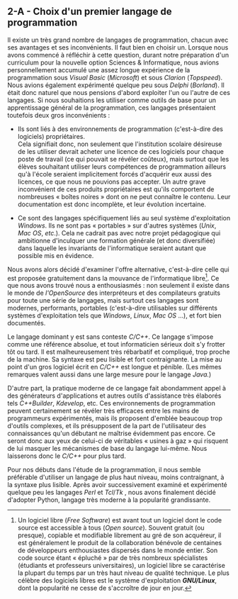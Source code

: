 ## 2-A - Choix d'un premier langage de programmation

Il existe un très grand nombre de langages de programmation, chacun avec
ses avantages et ses inconvénients. Il faut bien en choisir un. Lorsque
nous avons commencé à réfléchir à cette question, durant notre
préparation d'un curriculum pour la nouvelle option Sciences &
Informatique, nous avions personnellement accumulé une assez longue
expérience de la programmation sous *Visual Basic* (*Microsoft*) et sous
*Clarion* (*Topspeed*). Nous avions également expérimenté quelque peu
sous *Delphi* (*Borland*). Il était donc naturel que nous pensions
d'abord exploiter l'un ou l'autre de ces langages. Si nous souhaitions
les utiliser comme outils de base pour un apprentissage général de la
programmation, ces langages présentaient toutefois deux gros
inconvénients :

-   Ils sont liés à des environnements de programmation (c'est-à-dire
    des logiciels) propriétaires.\
     Cela signifiait donc, non seulement que l'institution scolaire
    désireuse de les utiliser devrait acheter une licence de ces
    logiciels pour chaque poste de travail (ce qui pouvait se révéler coûteux),
    mais surtout que les élèves souhaitant utiliser leurs compétences de
    programmation ailleurs qu'à l'école seraient implicitement forcés
    d'acquérir eux aussi des licences, ce que nous ne pouvions pas
    accepter. Un autre grave inconvénient
    de ces produits propriétaires est qu'ils comportent de nombreuses «
    boîtes noires » dont on ne peut connaître le contenu. Leur
    documentation est donc incomplète, et leur évolution incertaine.
    
-   Ce sont des langages spécifiquement liés au seul système
    d'exploitation *Windows*. Ils ne sont pas « portables » sur d'autres
    systèmes (*Unix*, *Mac OS*, *etc*.). Cela ne cadrait pas avec notre
    projet pédagogique qui ambitionne d'inculquer une formation générale
    (et donc diversifiée) dans laquelle les invariants de l'informatique
    seraient autant que possible mis en évidence.

Nous avons alors décidé d'examiner l'offre alternative, c'est-à-dire
celle qui est proposée gratuitement dans la mouvance de l'informatique
libre[^note_1].
Ce que nous avons trouvé nous a enthousiasmés : non seulement il existe
dans le monde de *l'OpenSource* des interpréteurs et des compilateurs
gratuits pour toute une série de langages, mais surtout ces langages
sont modernes, performants, portables (c'est-à-dire utilisables sur
différents systèmes d'exploitation tels que *Windows*, *Linux*, *Mac OS*
...), et fort bien documentés.

Le langage dominant y est sans conteste *C/C++*. Ce langage s'impose
comme une référence absolue, et tout informaticien sérieux doit s'y
frotter tôt ou tard. Il est malheureusement très rébarbatif et
compliqué, trop proche de la machine. Sa syntaxe est peu lisible et fort
contraignante. La mise au point d'un gros logiciel écrit en *C/C++* est
longue et pénible. (Les mêmes remarques valent aussi dans une large
mesure pour le langage *Java.*)

D'autre part, la pratique moderne de ce langage fait abondamment appel à
des générateurs d'applications et autres outils d'assistance très
élaborés tels *C++Builder*, *Kdevelop*, etc. Ces environnements de
programmation peuvent certainement se révéler très efficaces entre les
mains de programmeurs expérimentés, mais ils proposent d'emblée beaucoup
trop d'outils complexes, et ils présupposent de la part de l'utilisateur
des connaissances qu'un débutant ne maîtrise évidemment pas encore. Ce
seront donc aux yeux de celui-ci de véritables « usines à gaz » qui
risquent de lui masquer les mécanismes de base du langage lui-même. Nous
laisserons donc le *C/C++* pour plus tard.

Pour nos débuts dans l'étude de la programmation, il nous semble
préférable d'utiliser un langage de plus haut niveau, moins
contraignant, à la syntaxe plus lisible. Après avoir successivement
examiné et expérimenté quelque peu les langages *Perl* et *Tcl*/*Tk* ,
nous avons finalement décidé d'adopter Python, langage très moderne à la
popularité grandissante.


[^note_1]: Un logiciel libre (*Free Software*) est avant tout un logiciel dont le code source est accessible à tous (*Open source*). Souvent gratuit (ou presque), copiable et modifiable librement au gré de son acquéreur, il est généralement le produit de la collaboration bénévole de centaines de développeurs enthousiastes dispersés dans le monde entier. Son code source étant « épluché » par de très nombreux spécialistes (étudiants et professeurs universitaires), un logiciel libre se caractérise la plupart du temps par un très haut niveau de qualité technique. Le plus célèbre des logiciels libres est le système d'exploitation ***GNU/Linux***, dont la popularité ne cesse de s'accroître de jour en jour.
